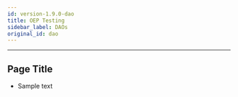 ```yaml
---
id: version-1.9.0-dao
title: OEP Testing
sidebar_label: DAOs
original_id: dao
---
```

------

## Page Title

- Sample text
